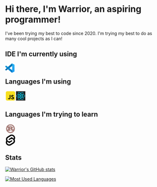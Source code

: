 # Hi there, I'm Warrior, an aspiring programmer!

I've been trying my best to code since 2020. I'm trying my best to do as many cool projects as I can!

## IDE I'm currently using
<img align="left" alt="VSCode" width="30px" src="https://raw.githubusercontent.com/Mempler/Mempler/master/assets//visual-studio-code.svg"/><br/>

## Languages I'm using
<img style="padding: 1.5px" align="left" alt="JS" width="30px" src="https://raw.githubusercontent.com/Mempler/Mempler/master/assets//javascript.svg"/>
<img style="padding: 1.5px" align="left" alt="React.JS" width="30px" src="https://raw.githubusercontent.com/Mempler/Mempler/master/assets//react.svg"/><br/><br/>

## Languages I'm trying to learn
<img style="padding: 1.5px" align="left" alt="Rust" width="30px" src="https://raw.githubusercontent.com/Mempler/Mempler/master/assets//rust.svg"/><br/><br/>
<img style="padding: 1.5px" align="left" alt="Svelte" width="30px" src="https://raw.githubusercontent.com/budget-warrior/budget-warrior/main/assets//svelte.svg"/><br/><br/>

## Stats
[![Warrior's GitHub stats](https://github-readme-stats.vercel.app/api?username=budget-warrior&show_icons=true&theme=cobalt)](https://github.com/anuraghazra/github-readme-stats)

[![Most Used Languages](https://github-readme-stats.vercel.app/api/top-langs/?username=budget-warrior&show_icons=true&theme=cobalt&layout=compact)](https://github.com/anuraghazra/github-readme-stats)
